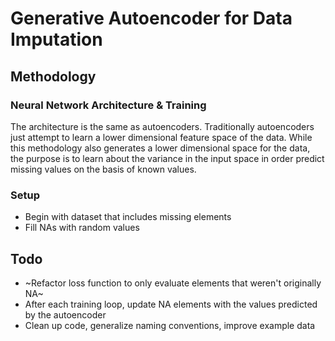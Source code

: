# Generative Autoencoder for Data Imputation

## Methodology

### Neural Network Architecture & Training

The architecture is the same as autoencoders. Traditionally autoencoders just attempt to learn a lower dimensional feature space of the data. While this methodology also generates a lower dimensional space for the data, the purpose is to learn about the variance in the input space in order predict missing values on the basis of known values.

### Setup

* Begin with dataset that includes missing elements
* Fill NAs with random values

## Todo

* ~Refactor loss function to only evaluate elements that weren't originally NA~
* After each training loop, update NA elements with the values predicted by the autoencoder
* Clean up code, generalize naming conventions, improve example data
